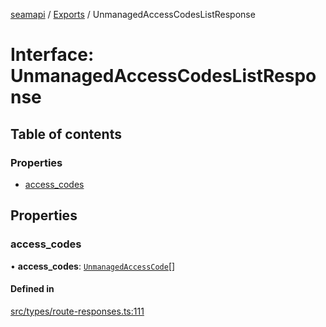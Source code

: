 [seamapi](../README.md) / [Exports](../modules.md) / UnmanagedAccessCodesListResponse

# Interface: UnmanagedAccessCodesListResponse

## Table of contents

### Properties

- [access\_codes](UnmanagedAccessCodesListResponse.md#access_codes)

## Properties

### access\_codes

• **access\_codes**: [`UnmanagedAccessCode`](../modules.md#unmanagedaccesscode)[]

#### Defined in

[src/types/route-responses.ts:111](https://github.com/seamapi/javascript/blob/main/src/types/route-responses.ts#L111)
